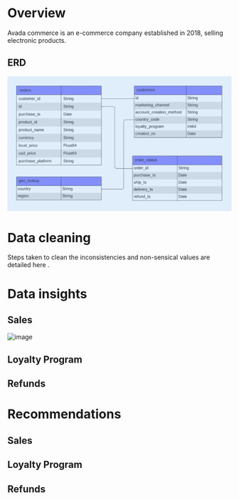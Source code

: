 
# Overview

Avada commerce is an e-commerce company established in 2018, selling electronic products.

## ERD

![Image ALT](https://github.com/shilpakarumanchi/Avada-e-commerce/blob/cc68913111f297ffdfe4c47ef0bf36e37101e2fd/ERD.png)


# Data cleaning
Steps taken to clean the inconsistencies and non-sensical values are detailed here .
# Data insights
## Sales 
![image](https://github.com/user-attachments/assets/eeea61c3-79cc-4e2a-9471-5e7bc649244d)


## Loyalty Program
## Refunds


# Recommendations
## Sales 
## Loyalty Program
## Refunds
